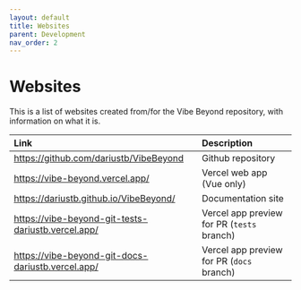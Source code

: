 ```yaml
---
layout: default
title: Websites
parent: Development
nav_order: 2
---
```


# Websites

This is a list of websites created from/for the Vibe Beyond repository, with information on what it is.

| Link        | Description       |
|:-------------|:------------------|
| https://github.com/dariustb/VibeBeyond | Github repository     |
| https://vibe-beyond.vercel.app/ | Vercel web app (Vue only) |
| https://dariustb.github.io/VibeBeyond/ | Documentation site   |
| https://vibe-beyond-git-tests-dariustb.vercel.app/ | Vercel app preview for PR (`tests` branch)  |
| https://vibe-beyond-git-docs-dariustb.vercel.app/ | Vercel app preview for PR (`docs` branch)  |
